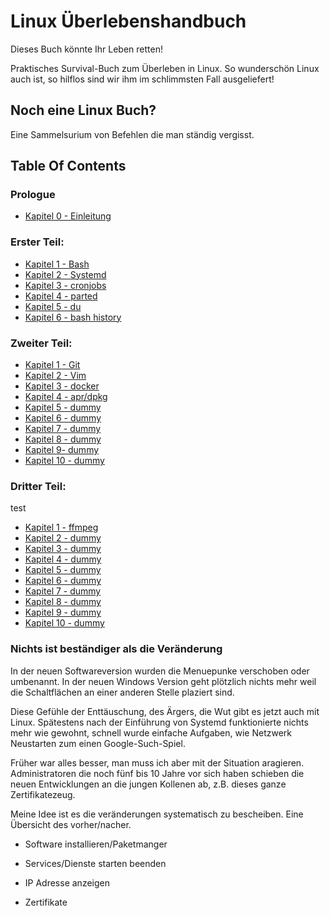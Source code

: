 
# Linux Überlebenshandbuch 

Dieses Buch könnte Ihr Leben retten!

Praktisches Survival-Buch zum Überleben in Linux. So wunderschön Linux auch ist, so hilflos sind wir ihm im schlimmsten Fall ausgeliefert!

## Noch eine Linux Buch?

Eine Sammelsurium von Befehlen die man ständig vergisst. 

## Table Of Contents

### Prologue

- [Kapitel 0 - Einleitung](./kapitel00_einleitung.md)

### Erster Teil: 

- [Kapitel 1 - Bash](./teil01_kapitel01_bash.md)
- [Kapitel 2 - Systemd](./teil01_kapitel02_systemd.md)
- [Kapitel 3 - cronjobs](./teil01_kapitel03_cronjobs.md)
- [Kapitel 4 - parted](./teil01_kapitel04_parted.md)
- [Kapitel 5 - du](./teil01_kapitel05_du.md)
- [Kapitel 6 - bash history](./teil01_kapitel06_bash_history.md)



### Zweiter Teil: 
- [Kapitel 1 - Git](./teil02_kapitel01_git.md)
- [Kapitel 2 - Vim](./teil02_kapitel02_vim.md)
- [Kapitel 3 - docker](./teil02_kapitel03_docker.md)
- [Kapitel 4 - apr/dpkg](./teil02_kapitel04_apt.md)
- [Kapitel 5 - dummy](./teil02_kapitel05_dummy.md)
- [Kapitel 6 - dummy](./teil02_kapitel06_dummy.md)
- [Kapitel 7 - dummy](./teil02_kapitel07_dummy.md)
- [Kapitel 8 - dummy](./teil02_kapitel08_dummy.md)
- [Kapitel 9- dummy](./teil02_kapitel09_dummy.md)
- [Kapitel 10 - dummy](./teil02_kapitel10_dummy.md)




### Dritter Teil: 
test
- [Kapitel 1 - ffmpeg](./teil03_kapitel01_ffmpeg.md)
- [Kapitel 2 - dummy](./teil03_kapitel02_dummy.md)
- [Kapitel 3 - dummy](./teil03_kapitel03_dummy.md)
- [Kapitel 4 - dummy](./teil03_kapitel04_dummy.md)
- [Kapitel 5 - dummy](./teil03_kapitel05_dummy.md)
- [Kapitel 6 - dummy](./teil03_kapitel06_dummy.md)
- [Kapitel 7 - dummy](./teil03_kapitel07_dummy.md)
- [Kapitel 8 - dummy](./teil03_kapitel08_dummy.md)
- [Kapitel 9 - dummy](./teil03_kapitel09_dummy.md)
- [Kapitel 10 - dummy](./teil03_kapitel10_dummy.md)

### Nichts ist beständiger als die Veränderung

In der neuen Softwareversion wurden die Menuepunke verschoben oder umbenannt. In 
der neuen Windows Version geht plötzlich nichts mehr weil die Schaltflächen 
an einer anderen Stelle plaziert sind. 

Diese Gefühle der Enttäuschung, des Ärgers, die Wut gibt es jetzt auch mit Linux.
Spätestens nach der Einführung von Systemd funktionierte nichts mehr wie gewohnt,
schnell wurde einfache Aufgaben, wie Netzwerk Neustarten zum einen Google-Such-Spiel. 

Früher war alles besser, man muss ich aber mit der Situation aragieren. Administratoren
die noch fünf bis 10 Jahre vor sich haben schieben die neuen Entwicklungen an die
jungen Kollenen ab, z.B. dieses ganze Zertifikatezeug. 

Meine Idee ist es die veränderungen systematisch zu bescheiben. Eine Übersicht 
des vorher/nacher. 

* Software installieren/Paketmanger

* Services/Dienste starten beenden

* IP Adresse anzeigen

* Zertifikate













